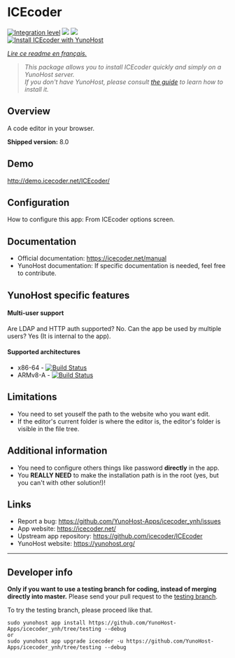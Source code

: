 # ICEcoder

[![Integration level](https://dash.yunohost.org/integration/icecoder.svg)](https://dash.yunohost.org/appci/app/icecoder) ![](https://ci-apps.yunohost.org/ci/badges/icecoder.status.svg) ![](https://ci-apps.yunohost.org/ci/badges/icecoder.maintain.svg)  
[![Install ICEcoder with YunoHost](https://install-app.yunohost.org/install-with-yunohost.svg)](https://install-app.yunohost.org/?app=icecoder)

*[Lire ce readme en français.](./README_fr.md)*

> *This package allows you to install ICEcoder quickly and simply on a YunoHost server.  
If you don't have YunoHost, please consult [the guide](https://yunohost.org/#/install) to learn how to install it.*

## Overview
A code editor in your browser.

**Shipped version:** 8.0

## Demo

http://demo.icecoder.net/ICEcoder/

## Configuration

How to configure this app: From ICEcoder options screen.

## Documentation

 * Official documentation: https://icecoder.net/manual
 * YunoHost documentation: If specific documentation is needed, feel free to contribute.

## YunoHost specific features

#### Multi-user support

Are LDAP and HTTP auth supported? No.
Can the app be used by multiple users? Yes (It is internal to the app).

#### Supported architectures

* x86-64 - [![Build Status](https://ci-apps.yunohost.org/ci/logs/icecoder%20%28Apps%29.svg)](https://ci-apps.yunohost.org/ci/apps/icecoder/)
* ARMv8-A - [![Build Status](https://ci-apps-arm.yunohost.org/ci/logs/icecoder%20%28Apps%29.svg)](https://ci-apps-arm.yunohost.org/ci/apps/icecoder/)

## Limitations

* You need to set youself the path to the website who you want edit.
* If the editor's current folder is where the editor is, the editor's folder is visible in the file tree.

## Additional information

* You need to configure others things like password **directly** in the app.
* You **REALLY NEED** to make the installation path is in the root (yes, but you can't with other solution!)!

## Links

 * Report a bug: https://github.com/YunoHost-Apps/icecoder_ynh/issues
 * App website: https://icecoder.net/
 * Upstream app repository: https://github.com/icecoder/ICEcoder
 * YunoHost website: https://yunohost.org/

---

## Developer info

**Only if you want to use a testing branch for coding, instead of merging directly into master.**
Please send your pull request to the [testing branch](https://github.com/YunoHost-Apps/icecoder_ynh/tree/testing).

To try the testing branch, please proceed like that.
```
sudo yunohost app install https://github.com/YunoHost-Apps/icecoder_ynh/tree/testing --debug
or
sudo yunohost app upgrade icecoder -u https://github.com/YunoHost-Apps/icecoder_ynh/tree/testing --debug
```
